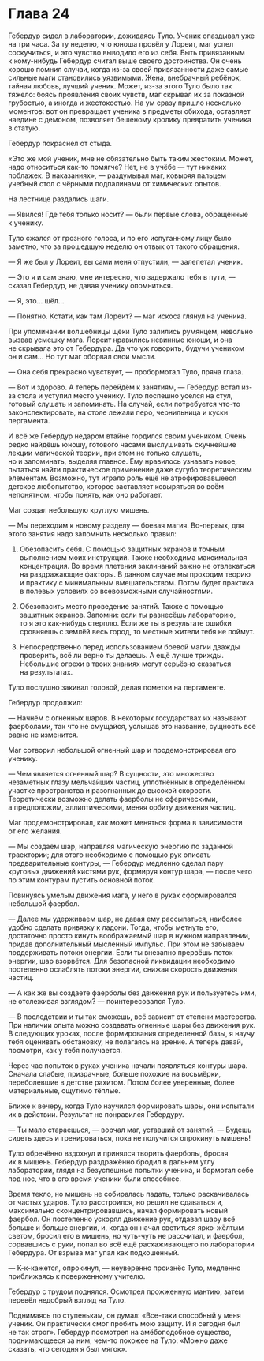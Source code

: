 # Глава 24

Гебердур сидел в лаборатории, дожидаясь Туло. Ученик опаздывал уже на три часа. За ту неделю, что юноша провёл у Лореит, маг успел соскучиться, и это чувство выводило его из себя. Быть привязанным к кому-нибудь Гебердур считал выше своего достоинства. Он очень хорошо помнил случаи, когда из-за своей привязанности даже самые сильные маги становились уязвимыми. Жена, внебрачный ребёнок, тайная любовь, лучший ученик. Может, из-за этого Туло было так тяжело: боясь проявления своих чувств, маг скрывал их за показной грубостью, а иногда и жестокостью. На ум сразу пришло несколько моментов: вот он превращает ученика в предметы обихода, оставляет наедине с демоном, позволяет бешеному кролику превратить ученика в статую.

Гебердур покраснел от стыда.

«Это же мой ученик, мне не обязательно быть таким жестоким. Может, надо относиться как-то помягче? Нет, не в учёбе — тут никаких поблажек. В наказаниях», — раздумывал маг, ковыряя пальцем учебный стол с чёрными подпалинами от химических опытов.

На лестнице раздались шаги.

— Явился! Где тебя только носит? — были первые слова, обращённые к ученику.

Туло сжался от грозного голоса, и по его испуганному лицу было заметно, что за прошедшую неделю он отвык от такого обращения.

— Я же был у Лореит, вы сами меня отпустили, — залепетал ученик.

— Это я и сам знаю, мне интересно, что задержало тебя в пути, — сказал Гебердур, не давая ученику опомниться.

— Я, это... шёл...

— Понятно. Кстати, как там Лореит? — маг искоса глянул на ученика.

При упоминании волшебницы щёки Туло залились румянцем, невольно вызвав усмешку мага. Лореит нравились невинные юноши, и она не скрывала это от Гебердура. Да что уж говорить, будучи учеником он и сам... Но тут маг оборвал свои мысли.

— Она себя прекрасно чувствует, — пробормотал Туло, пряча глаза.

— Вот и здорово. А теперь перейдём к занятиям, — Гебердур встал из-за стола и уступил место ученику. Туло поспешно уселся на стул, готовый слушать и запоминать. На случай, если потребуется что-то законспектировать, на столе лежали перо, чернильница и куски пергамента.

И всё же Гебердур недаром втайне гордился своим учеником. Очень редко найдёшь юношу, готового часами выслушивать скучнейшие лекции магической теории, при этом не только слушать, но и запоминать, выделяя главное. Ему нравилось узнавать новое, пытаться найти практическое применение даже сугубо теоретическим элементам. Возможно, тут играло роль ещё не атрофировавшееся детское любопытство, которое заставляет ковыряться во всём непонятном, чтобы понять, как оно работает.

Маг создал небольшую круглую мишень.

— Мы переходим к новому разделу — боевая магия. Во-первых, для этого занятия надо запомнить несколько правил:

1. Обезопасить себя. С помощью защитных экранов и точным выполнением моих инструкций. Также необходима максимальная концентрация. Во время плетения заклинаний важно не отвлекаться на раздражающие факторы. В данном случае мы проходим теорию и практику с минимальным вмешательством. Потом будет практика в полевых условиях со всевозможными случайностями.

2. Обезопасить место проведение занятий. Также с помощью защитных экранов. Запомни: если ты разнесёшь лабораторию, то я это как-нибудь стерплю. Если же ты в результате ошибки сровняешь с землёй весь город, то местные жители тебя не поймут.

3. Непосредственно перед использованием боевой магии дважды проверить, всё ли верно ты делаешь. А ещё лучше трижды. Небольшие огрехи в твоих знаниях могут серьёзно сказаться на результатах.

Туло послушно закивал головой, делая пометки на пергаменте.

Гебердур продолжил:

— Начнём с огненных шаров. В некоторых государствах их называют фаерболами, так что не смущайся, услышав это название, сущность всё равно не изменится.

Маг сотворил небольшой огненный шар и продемонстрировал его ученику.

— Чем является огненный шар? В сущности, это множество незаметных глазу мельчайших частиц, уплотнённых в определённом участке пространства и разогнанных до высокой скорости. Теоретически возможно делать фаерболы не сферическими, а предположим, эллиптическими, меняя орбиту движения частиц.

Маг продемонстрировал, как может меняться форма в зависимости от его желания.

— Мы создаём шар, направляя магическую энергию по заданной траектории; для этого необходимо с помощью рук описать предварительные контуры, — Гебердур медленно сделал пару круговых движений кистями рук, формируя контур шара, — после чего по этим контурам пустить основной поток.

Повинуясь умелым движения мага, у него в руках сформировался небольшой фаербол.

— Далее мы удерживаем шар, не давая ему рассыпаться, наиболее удобно сделать привязку к ладони. Тогда, чтобы метнуть его, достаточно просто кинуть воображаемый шар в нужном направлении, придав дополнительный мысленный импульс. При этом не забываем поддерживать потоки энергии. Если ты внезапно прервёшь поток энергии, шар взорвётся. Для безопасной ликвидации необходимо постепенно ослаблять потоки энергии, снижая скорость движения частиц.

— А как же вы создаете фаерболы без движения рук и пользуетесь ими, не отслеживая взглядом? — поинтересовался Туло.

— В последствии и ты так сможешь, всё зависит от степени мастерства. При наличии опыта можно создавать огненные шары без движения рук. В следующих уроках, после формирования определенной базы, я научу тебя оценивать обстановку, не полагаясь на зрение. А теперь давай, посмотри, как у тебя получается.

Через час попыток в руках ученика начали появляться контуры шара. Сначала слабые, призрачные, больше похожие на восьмёрки, переболевшие в детстве рахитом. Потом более уверенные, более материальные, ощутимо тёплые.

Ближе к вечеру, когда Туло научился формировать шары, они испытали их в действии. Результат не понравился Гебердуру.

— Ты мало стараешься, — ворчал маг, уставший от занятий. — Будешь сидеть здесь и тренироваться, пока не получится опрокинуть мишень!

Туло обречённо вздохнул и принялся творить фаерболы, бросая их в мишень. Гебердур раздражённо бродил в дальнем углу лаборатории, глядя на безуспешные попытки ученика, и бормотал себе под нос, что в его время ученики были способнее.

Время текло, но мишень не собиралась падать, только раскачивалась от частых ударов. Туло расстроился, но решил не сдаваться и, максимально сконцентрировавшись, начал формировать новый фаербол. Он постепенно ускорял движение рук, отдавая шару всё больше и больше энергии, и, когда он начал светиться ярко-жёлтым светом, бросил его в мишень, но чуть-чуть не рассчитал, и фаербол, сорвавшись с руки, попал во всё ещё расхаживающего по лаборатории Гебердура. От взрыва маг упал как подкошенный.

— К-к-кажется, опрокинул, — неуверенно произнёс Туло, медленно приближаясь к поверженному учителю.

Гебердур с трудом поднялся. Осмотрел прожженную мантию, затем перевёл недобрый взгляд на Туло.

Поднимаясь по ступенькам, он думал: «Все-таки способный у меня ученик. Он практически смог пробить мою защиту. И я сегодня был не так строг». Гебердур посмотрел на амёбоподобное существо, поднимающееся за ним, чем-то похожее на Туло: «Можно даже сказать, что сегодня я был мягок».


